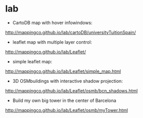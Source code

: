 lab
===

* CartoDB map with hover infowindows:

http://mappingco.github.io/lab/cartoDB/universityTuitionSpain/

* leaflet map with multiple layer control:

http://mappingco.github.io/lab/Leaflet/

* simple leaflet map:

http://mappingco.github.io/lab/Leaflet/simple_map.html

* 3D OSMbuildings with interactive shadow projection:

http://mappingco.github.io/lab/Leaflet/osmb/bcn_shadows.html

* Build my own big tower in the center of Barcelona

http://mappingco.github.io/lab/Leaflet/osmb/myTower.html